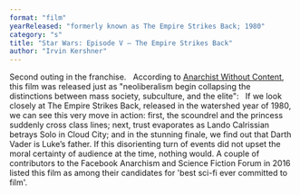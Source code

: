 ```yaml
---
format: "film"
yearReleased: "formerly known as The Empire Strikes Back; 1980"
category: "s"
title: "Star Wars: Episode V – The Empire Strikes Back"
author: "Irvin Kershner"
---
```

Second outing in the franchise.
 
According to <a href="https://anarchistwithoutcontent.wordpress.com/2012/11/29/a-rebel-fraction-in-the-galactic-civil-war-or-doing-politics-in-molecular-times/#more-1487"> Anarchist Without Content</a>, this film was released just as "neoliberalism  begin collapsing the distinctions between mass society, subculture, and the  elite":
 
If we look closely at The Empire Strikes Back,  released in the watershed year of 1980, we can see this very move in action:  first, the scoundrel and the princess suddenly cross class lines; next, trust  evaporates as Lando Calrissian betrays Solo in Cloud City; and in the stunning  finale, we find out that Darth Vader is Luke’s father. If this disorienting turn  of events did not upset the moral certainty of audience at the time, nothing  would.
A couple of contributors to the Facebook Anarchism and  Science Fiction Forum in 2016 listed this film as among their candidates for  'best sci-fi ever committed to film'.